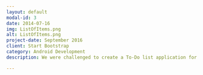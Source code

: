 ```yaml
---
layout: default
modal-id: 3
date: 2014-07-16
img: ListOfItems.png
alt: ListOfItems.png
project-date: September 2016
client: Start Bootstrap
category: Android Development
description: We were challenged to create a To-Do list application for our first project for school. It is a very simple app that can store multiple To-Do lists with no limit to the items per list.  <a href="https://github.com/cbrads61/project-1">Link To Github</a>. 

---
```


